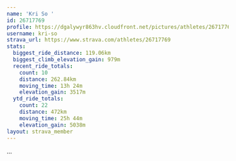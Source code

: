 ```yaml
---
name: 'Kri So '
id: 26717769
profile: https://dgalywyr863hv.cloudfront.net/pictures/athletes/26717769/7761026/13/large.jpg
username: kri-so
strava_url: https://www.strava.com/athletes/26717769
stats:
  biggest_ride_distance: 119.06km
  biggest_climb_elevation_gain: 979m
  recent_ride_totals:
    count: 10
    distance: 262.84km
    moving_time: 13h 24m
    elevation_gain: 3517m
  ytd_ride_totals:
    count: 22
    distance: 472km
    moving_time: 25h 44m
    elevation_gain: 5038m
layout: strava_member
--- 
```

...
